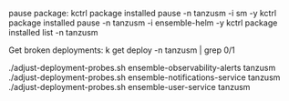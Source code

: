 

pause package:
kctrl package installed pause -n tanzusm -i sm -y
kctrl package installed pause -n tanzusm -i ensemble-helm -y
kctrl package installed list -n tanzusm

Get broken deployments:
k get deploy -n tanzusm | grep 0/1


./adjust-deployment-probes.sh ensemble-observability-alerts tanzusm
./adjust-deployment-probes.sh ensemble-notifications-service tanzusm
./adjust-deployment-probes.sh ensemble-user-service tanzusm
